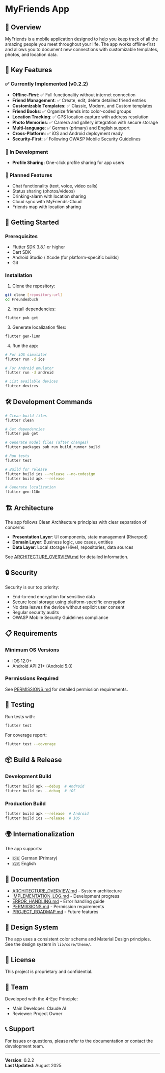 # MyFriends App

## 📱 Overview
MyFriends is a mobile application designed to help you keep track of all the amazing people you meet throughout your life. The app works offline-first and allows you to document new connections with customizable templates, photos, and location data.

## 🎯 Key Features

### ✅ Currently Implemented (v0.2.2)
- **Offline-First**: ✅ Full functionality without internet connection
- **Friend Management**: ✅ Create, edit, delete detailed friend entries
- **Customizable Templates**: ✅ Classic, Modern, and Custom templates
- **Friend Books**: ✅ Organize friends into color-coded groups
- **Location Tracking**: ✅ GPS location capture with address resolution
- **Photo Memories**: ✅ Camera and gallery integration with secure storage
- **Multi-language**: ✅ German (primary) and English support
- **Cross-Platform**: ✅ iOS and Android deployment ready
- **Security-First**: ✅ Following OWASP Mobile Security Guidelines

### 🔄 In Development
- **Profile Sharing**: One-click profile sharing for app users

### 🎯 Planned Features
- Chat functionality (text, voice, video calls)
- Status sharing (photos/videos)
- Drinking-alarm with location sharing
- Cloud sync with MyFriends-Cloud
- Friends map with location sharing

## 🚀 Getting Started

### Prerequisites
- Flutter SDK 3.8.1 or higher
- Dart SDK
- Android Studio / Xcode (for platform-specific builds)
- Git

### Installation

1. Clone the repository:
```bash
git clone [repository-url]
cd Freundesbuch
```

2. Install dependencies:
```bash
flutter pub get
```

3. Generate localization files:
```bash
flutter gen-l10n
```

4. Run the app:
```bash
# For iOS simulator
flutter run -d ios

# For Android emulator  
flutter run -d android

# List available devices
flutter devices
```

## 🛠️ Development Commands

```bash
# Clean build files
flutter clean

# Get dependencies
flutter pub get

# Generate model files (after changes)
flutter packages pub run build_runner build

# Run tests
flutter test

# Build for release
flutter build ios --release --no-codesign
flutter build apk --release

# Generate localization
flutter gen-l10n
```

## 🏗️ Architecture

The app follows Clean Architecture principles with clear separation of concerns:

- **Presentation Layer**: UI components, state management (Riverpod)
- **Domain Layer**: Business logic, use cases, entities
- **Data Layer**: Local storage (Hive), repositories, data sources

See [ARCHITECTURE_OVERVIEW.md](ARCHITECTURE_OVERVIEW.md) for detailed information.

## 🔒 Security

Security is our top priority:
- End-to-end encryption for sensitive data
- Secure local storage using platform-specific encryption
- No data leaves the device without explicit user consent
- Regular security audits
- OWASP Mobile Security Guidelines compliance

## 📋 Requirements

### Minimum OS Versions
- iOS 12.0+
- Android API 21+ (Android 5.0)

### Permissions Required
See [PERMISSIONS.md](PERMISSIONS.md) for detailed permission requirements.

## 🧪 Testing

Run tests with:
```bash
flutter test
```

For coverage report:
```bash
flutter test --coverage
```

## 📦 Build & Release

### Development Build
```bash
flutter build apk --debug  # Android
flutter build ios --debug  # iOS
```

### Production Build
```bash
flutter build apk --release  # Android
flutter build ios --release  # iOS
```

## 🌍 Internationalization

The app supports:
- 🇩🇪 German (Primary)
- 🇬🇧 English

## 📝 Documentation

- [ARCHITECTURE_OVERVIEW.md](ARCHITECTURE_OVERVIEW.md) - System architecture
- [IMPLEMENTATION_LOG.md](IMPLEMENTATION_LOG.md) - Development progress
- [ERROR_HANDLING.md](ERROR_HANDLING.md) - Error handling guide
- [PERMISSIONS.md](PERMISSIONS.md) - Permission requirements
- [PROJECT_ROADMAP.md](PROJECT_ROADMAP.md) - Future features

## 🎨 Design System

The app uses a consistent color scheme and Material Design principles. See the design system in `lib/core/theme/`.

## 📄 License

This project is proprietary and confidential.

## 👥 Team

Developed with the 4-Eye Principle:
- Main Developer: Claude AI
- Reviewer: Project Owner

## 📞 Support

For issues or questions, please refer to the documentation or contact the development team.

---

**Version**: 0.2.2  
**Last Updated**: August 2025
